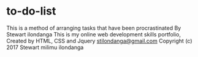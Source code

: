 # to-do-list
This is a method of arranging tasks that have been procrastinated
By Stewart ilondanga
This is my online web development skills portfolio, 
Created by HTML, CSS and Jquery
stilondanga@gmail.com
Copyright (c) 2017 Stewart milimu ilondanga
